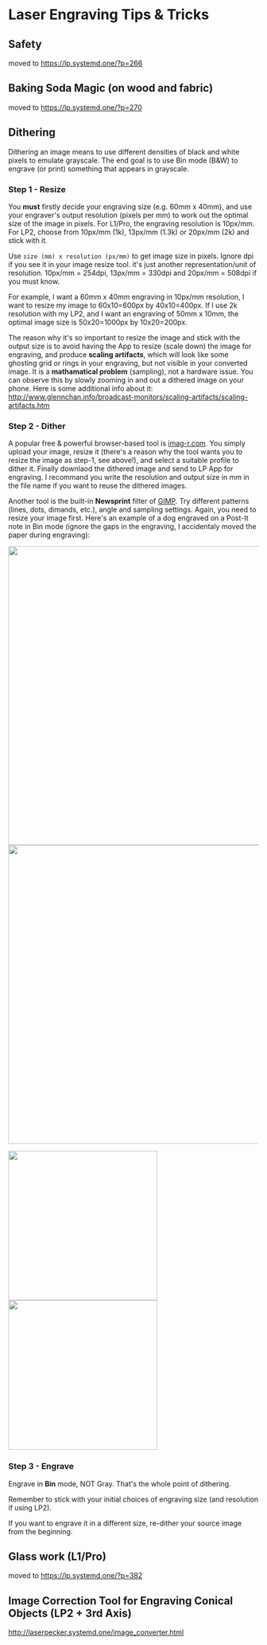 # Laser Engraving Tips & Tricks

## Safety

moved to https://lp.systemd.one/?p=266


## Baking Soda Magic (on wood and fabric)

moved to https://lp.systemd.one/?p=270


## Dithering

Dithering an image means to use different densities of black and white pixels to emulate grayscale. The end goal is to use Bin mode (B&W) to engrave (or print) something that appears in grayscale.

### Step 1 - Resize

You **must** firstly decide your engraving size (e.g. 60mm x 40mm), and use your engraver's output resolution (pixels per mm) to work out the optimal size of the image in pixels. For L1/Pro, the engraving resolution is 10px/mm. For LP2, choose from 10px/mm (1k), 13px/mm (1.3k) or 20px/mm (2k) and stick with it.

Use `size (mm) x resolution (px/mm)` to get image size in pixels. Ignore dpi if you see it in your image resize tool. it's just another representation/unit of resolution. 10px/mm = 254dpi, 13px/mm = 330dpi and 20px/mm = 508dpi if you must know.

For example, I want a 60mm x 40mm engraving in 10px/mm resolution, I want to resize my image to 60x10=600px by 40x10=400px. If I use 2k resolution with my LP2, and I want an engraving of 50mm x 10mm, the optimal image size is 50x20=1000px by 10x20=200px.

The reason why it's so important to resize the image and stick with the output size is to avoid having the App to resize (scale down) the image for engraving, and produce **scaling artifacts**, which will look like some ghosting grid or rings in your engraving, but not visible in your converted image. It is a **mathamatical problem** (sampling), not a hardware issue. You can observe this by slowly zooming in and out a dithered image on your phone. Here is some additional info about it: http://www.glennchan.info/broadcast-monitors/scaling-artifacts/scaling-artifacts.htm

### Step 2 - Dither

A popular free & powerful browser-based tool is [imag-r.com](imag-r.com). You simply upload your image, resize it (there's a reason why the tool wants you to resize the image as step-1, see above!), and select a suitable profile to dither it. Finally downlaod the dithered image and send to LP App for engraving. I recommand you write the resolution and output size in mm in the file name if you want to reuse the dithered images.

Another tool is the built-in **Newsprint** filter of [GIMP](https://www.gimp.org/). Try different patterns (lines, dots, dimands, etc.), angle and sampling settings. Again, you need to resize your image first. Here's an example of a dog engraved on a Post-It note in Bin mode (ignore the gaps in the engraving, I accidentaly moved the paper during engraving):

<img src="images/np01.jpg" height="600px"><img src="images/np04.jpg" height="600px">

<img src="images/np02.jpg" height="300px"><img src="images/np03.jpg" height="300px">

### Step 3 - Engrave

Engrave in **Bin** mode, NOT Gray. That's the whole point of dithering.

Remember to stick with your initial choices of engraving size (and resolution if using LP2).

If you want to engrave it in a different size, re-dither your source image from the beginning.

## Glass work (L1/Pro)
moved to https://lp.systemd.one/?p=382

## Image Correction Tool for Engraving Conical Objects (LP2 + 3rd Axis)
http://laserpecker.systemd.one/image_converter.html
